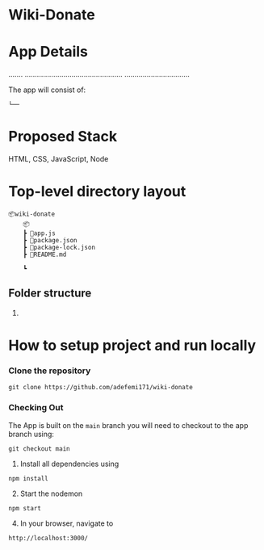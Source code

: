 # Wiki-Donate



# App Details
.......
................................................
................................

The app will consist of:

    └──



# Proposed Stack

HTML, CSS, JavaScript, Node 


# Top-level directory layout

    📦wiki-donate
        📦
        ┣ 📜app.js
        ┣ 📜package.json
        ┣ 📜package-lock.json
        ┣ 📜README.md

        ┗ 

## Folder structure

1. 


# How to setup project and run locally

### Clone the repository 

```
git clone https://github.com/adefemi171/wiki-donate
```
### Checking Out
The App is built on the ``` main ``` branch you will need to checkout to the app branch using:

```
git checkout main
```

1. Install all dependencies using
```
npm install
```
2. Start the nodemon
```
npm start
```
4. In your browser, navigate to

```
http://localhost:3000/
```


